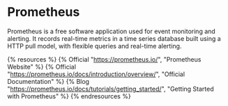 # Prometheus

Prometheus is a free software application used for event monitoring and alerting. It records real-time metrics in a time series database built using a HTTP pull model, with flexible queries and real-time alerting.

{% resources %}
  {% Official "https://prometheus.io/", "Prometheus Website" %}
  {% Official "https://prometheus.io/docs/introduction/overview/", "Official Documentation" %}
  {% Blog "https://prometheus.io/docs/tutorials/getting_started/", "Getting Started with Prometheus" %}
{% endresources %}
